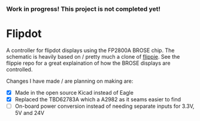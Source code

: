 ### Work in progress! This project is not completed yet!

# Flipdot
A controller for flipdot displays using the FP2800A BROSE chip. The schematic is heavily based on / pretty much a clone of [flippie](https://github.com/545ch4/flippie). See the flippie repo for a great explaination of how the BROSE displays are controlled.

Changes I have made / are planning on making are:

  * [X] Made in the open source Kicad instead of Eagle
  * [X] Replaced the TBD62783A which a A2982 as it seams easier to find
  * [ ] On-board power conversion instead of needing separate inputs for 3.3V, 5V and 24V
